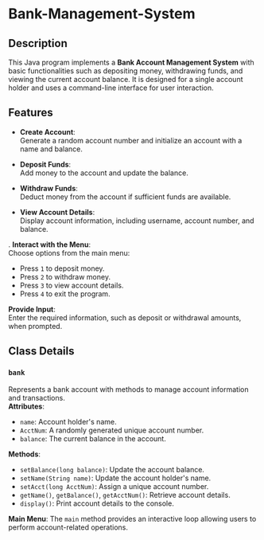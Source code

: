 # Bank-Management-System

## Description

This Java program implements a **Bank Account Management System** with basic functionalities such as depositing money, withdrawing funds, and viewing the current account balance. It is designed for a single account holder and uses a command-line interface for user interaction.

## Features

- **Create Account**:  
  Generate a random account number and initialize an account with a name and balance.

- **Deposit Funds**:  
  Add money to the account and update the balance.

- **Withdraw Funds**:  
  Deduct money from the account if sufficient funds are available.

- **View Account Details**:  
  Display account information, including username, account number, and balance.

. **Interact with the Menu**:  
   Choose options from the main menu:
   - Press `1` to deposit money.
   - Press `2` to withdraw money.
   - Press `3` to view account details.
   - Press `4` to exit the program.

 **Provide Input**:  
   Enter the required information, such as deposit or withdrawal amounts, when prompted.

## Class Details

### `bank`
Represents a bank account with methods to manage account information and transactions.  
**Attributes**:
- `name`: Account holder's name.
- `AcctNum`: A randomly generated unique account number.
- `balance`: The current balance in the account.

**Methods**:
- `setBalance(long balance)`: Update the account balance.
- `setName(String name)`: Update the account holder's name.
- `setAcct(long AcctNum)`: Assign a unique account number.
- `getName()`, `getBalance()`, `getAcctNum()`: Retrieve account details.
- `display()`: Print account details to the console.

**Main Menu**:
The `main` method provides an interactive loop allowing users to perform account-related operations.
